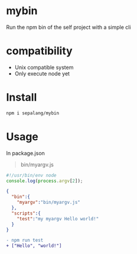 # mybin
Run the npm bin of the self project with a simple cli

# compatibility
- Unix compatible system
- Only execute node yet

# Install
```sh
npm i sepalang/mybin
```

# Usage
In package.json

> bin/myargv.js
```js
#!/usr/bin/env node
console.log(process.argv[2]);
```

```json
{
  "bin":{
    "myargv":"bin/myargv.js"
  },
  "scripts":{
    "test":"my myargv Hello world!"
  }
}
```

```diff
- npm run test
+ ["Hello", "world!"]
```

